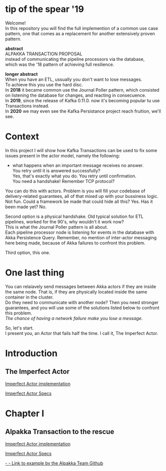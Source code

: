 
# tip of the spear '19  
Welcome!  
In this repository you will find the full implemention of a common use case pattern, one that comes as a replacement for another extensively proven pattern.  
  
**abstract**  
ALPAKKA TRANSACTION PROPOSAL  
instead of communicating the pipeline processors via the database,  
which was the '18 pattern of achieving full resilience.  
  
**longer abstract**  
When you have an ETL, ussually you don't want to lose messages.  
To achieve this you use the hard disc.  
In **2018** it became common use the Journal Poller pattern, which consisted on listening the database for changes, and reacting in consecuence.  
In **2019**, since the release of Kafka 0.11.0. now it's becoming popular tu use Transactions instead.  
In **2020** we may even see the Kafka Persistance project reach fruition, we'll see.  
  
  
# Context  
  
In this project I will show how Kafka Transactions can be used to fix some issues present in the actor model, namely the following:  
- what happens when an important message receives no answer.  
 You retry until it is answered successfully?  
 Yes, that's exactly what you do. You retry until confirmation.  
 You need a handshake! Remember TCP protocol?  
  
You can do this with actors. Problem is you will fill your codebase of delivery-related guarantees, all of that mixed up with your bussiness logic. Not fun. Could a framework be made that could hide all this? Yes. Has it been made yet? No.  
  
Second option is a physical handshake. Old typical solution for ETL pipelines, worked for the 90's, why wouldn't it work now?  
This is what the Journal Poller pattern is all about.  
Each pipeline processor node is listening for events in the database with Akka Persistence Query. Remember, no mention of inter-actor messaging here being made, because of Akka failures to confront this problem.  
  
Third option, this one.  
  
# One last thing  
  
You can relaiavely send messages between Akka actors if they are inside the same node. That is, if they are physically located inside the same container in the cluster.  
Do they need to communicate with another node? Then you need stronger guarantees, and you will use some of the solutions listed below to confront this problem.  
*The chance of having a network failure make you lose a message.*  
  
  
  
  
So, let's start.  
I present you, an Actor that fails half the time. I call it, The Imperfect Actor.  
  
# Introduction
##  The Imperfect Actor  
[Imperfect Actor implementation](https://github.com/miguelemosreverte/ReactiveExample/blob/master/src/main/scala/introduction/ImperfectActor.scala)  
  
[Imperfect Actor Specs](https://github.com/miguelemosreverte/ReactiveExample/blob/master/src/test/scala/introduction/IntroductionSpec.scala)


# Chapter I
##  Alpakka Transaction to the rescue
[Imperfect Actor implementation](https://github.com/miguelemosreverte/ReactiveExample/blob/master/src/main/scala/introduction/ImperfectActor.scala)  
  
[Imperfect Actor Specs](https://github.com/miguelemosreverte/ReactiveExample/blob/master/src/test/scala/introduction/IntroductionSpec.scala)

[- - Link to example by the Alpakka Team Github](https://github.com/akka/alpakka-kafka/blob/master/tests/src/test/scala/akka/kafka/scaladsl/TransactionsSpec.scala)